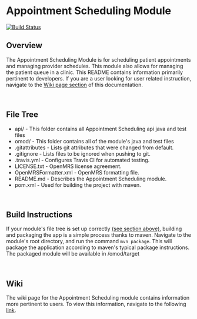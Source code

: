 Appointment Scheduling Module
==========================
[![Build Status](https://travis-ci.org/openmrs/openmrs-module-appointmentscheduling.svg?branch=master)](https://travis-ci.org/openmrs/openmrs-module-appointmentscheduling)

## Overview

The Appointment Scheduling Module is for scheduling patient appointments and managing provider schedules. This module also allows for managing the patient queue in a clinic. This README contains information primarily pertinent to developers. If you are a user looking for user related instruction, navigate to the [Wiki page section](#wiki) of this documentation.

<br>

## File Tree

* api/			- This folder contains all Appointment Scheduling api java and test files
* omod/			- This folder contains all of the module's java and test files
* .gitattributes	- Lists git attributes that were changed from default.
* .gitignore		- Lists files to be ignored when pushing to git.
* .travis.yml		- Configures Travis CI for automated testing.
* LICENSE.txt		- OpenMRS license agreement.
* OpenMRSFormatter.xml	- OpenMRS formatting file.
* README.md		- Describes the Appointment Scheduling module.
* pom.xml		- Used for building the project with maven.

<br>

## Build Instructions

If your module's file tree is set up correctly [(see section above)](#file-tree), building and packaging the app is a simple process thanks to maven. Navigate to the module's root directory, and run the command `mvn package`. This will package the application according to maven's typical package instructions. The packaged module will be available in /omod/target

<br>

## Wiki

The wiki page for the Appointment Scheduling module contains information more pertinent to users. To view this information, navigate to the following [link](https://wiki.openmrs.org/display/docs/Appointment+Scheduling+Module).
